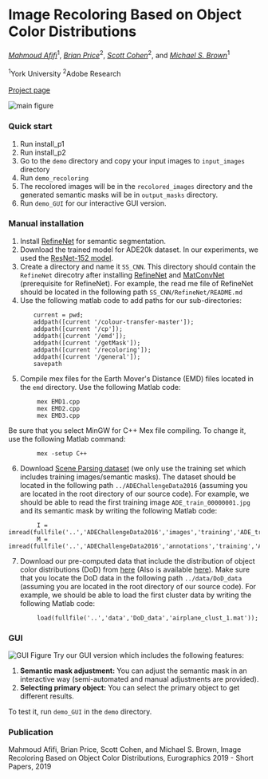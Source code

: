 # Image Recoloring Based on Object Color Distributions
*[Mahmoud Afifi](https://sites.google.com/view/mafifi)*<sup>1</sup>, *[Brian Price](https://www.brianpricephd.com/)*<sup>2</sup>, *[Scott Cohen](https://research.adobe.com/person/scott-cohen/)*<sup>2</sup>, and *[Michael S. Brown](http://www.cse.yorku.ca/~mbrown/)*<sup>1</sup>
<br></br><sup>1</sup>York University  <sup>2</sup>Adobe Research
<br></br>[Project page](http://cvil.eecs.yorku.ca/projects/public_html/image_recoloring)

![main figure](http://cvil.eecs.yorku.ca/projects/public_html/image_recoloring/img/figure.jpg)


### Quick start
1. Run install_p1
2. Run install_p2
3. Go to the `demo` directory and copy your input images to `input_images` directory
4. Run `demo_recoloring`
5. The recolored images will be in the `recolored_images` directory and the generated semantic masks will be in `output_masks` directory. 
6. Run `demo_GUI` for our interactive GUI version.


### Manual installation
1. Install [RefineNet](https://github.com/guosheng/refinenet) for semantic segmentation.
2. Download the trained model for ADE20k dataset. In our experiments, we used the [ResNet-152 model](https://drive.google.com/drive/folders/1UGhqllXOn_qmDhx_3C9aKCoilZGgycFf).
3. Create a directory and name it `SS_CNN`. This directory should contain the `RefineNet` direcotry after installing [RefineNet](https://github.com/guosheng/refinenet) and [MatConvNet](http://www.vlfeat.org/matconvnet/) (prerequisite for RefineNet). For example, the read me file of RefineNet should be located in the following path `SS_CNN/RefineNet/README.md`
4. Use the following matlab code to add paths for our sub-directories:
 ```
        current = pwd;
        addpath([current '/colour-transfer-master']);
        addpath([current '/cp']);
        addpath([current '/emd']);
        addpath([current '/getMask']);
        addpath([current '/recoloring']);
        addpath([current '/general']);
        savepath
```
5. Compile mex files for the Earth Mover's Distance (EMD) files located in the `emd` directory. Use the following Matlab code:
```
        mex EMD1.cpp
        mex EMD2.cpp
        mex EMD3.cpp
```
Be sure that you select MinGW for C++ Mex file compiling. To change it, use the following Matlab command: 
```
        mex -setup C++
```
6. Download [Scene Parsing dataset](http://sceneparsing.csail.mit.edu/) (we only use the training set which includes training images/semantic masks). The dataset should be located in the following path `../ADEChallengeData2016` (assuming you are located in the root directory of our source code). For example, we should be able to read the first training image `ADE_train_00000001.jpg` and its semantic mask by writing the following Matlab code:
```
        I = imread(fullfile('..','ADEChallengeData2016','images','training','ADE_train_00000001.jpg'));
        M = imread(fullfile('..','ADEChallengeData2016','annotations','training','ADE_train_00000001.png'));
```
7. Download our pre-computed data that include the distribution of object color distributions (DoD) from [here](https://ln.sync.com/dl/d47b76bb0/vshj9d85-gny78wxi-3k2m53mp-943h84k6) (Also is available [here](https://drive.google.com/open?id=1zaHi7zDZXiQBwxfedFLM7nuHEHMZ0g-p)). Make sure that you locate the DoD data in the following path `../data/DoD_data` (assuming you are located in the root directory of our source code). For example, we should be able to load the first cluster data by writing the following Matlab code:
```
        load(fullfile('..','data','DoD_data','airplane_clust_1.mat'));
```

### GUI
![GUI Figure](https://drive.google.com/uc?export=view&id=1g7PCa2tT41TXiktsLosDzRmJR3wIbnyG)
Try our GUI version which includes the following features:
1. <b>Semantic mask adjustment:</b> You can adjust the semantic mask in an interactive way (semi-automated and manual adjustments are provided). 
2. <b> Selecting primary object:</b> You can select the primary object to get different results. 

To test it, run `demo_GUI` in the `demo` directory. 



### Publication
Mahmoud Afifi, Brian Price, Scott Cohen, and Michael S. Brown, Image Recoloring Based on Object Color Distributions, Eurographics 2019 - Short Papers, 2019
